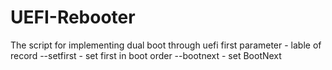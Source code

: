 # UEFI-Rebooter
The script for implementing dual boot through uefi
first parameter - lable of record
 --setfirst - set first in boot order
 --bootnext - set BootNext
